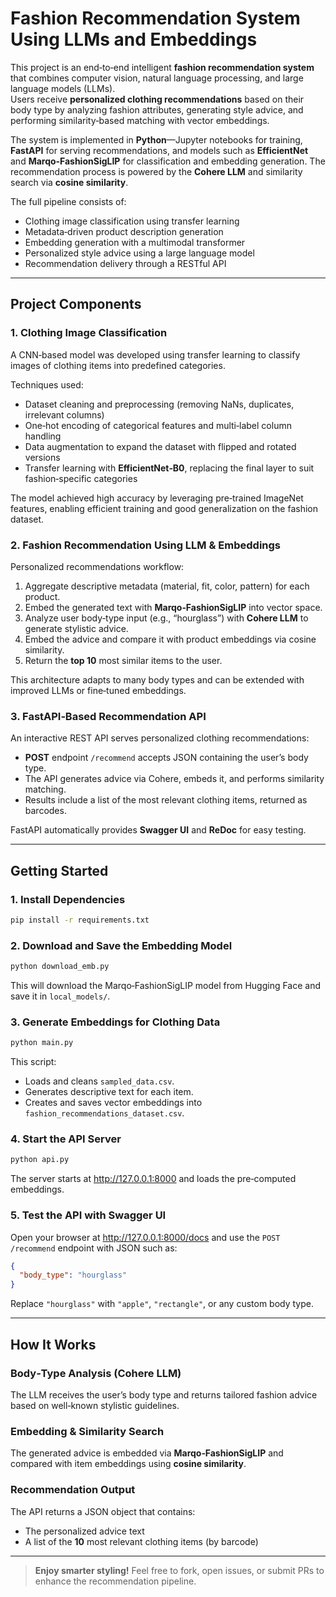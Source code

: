 # Fashion Recommendation System Using LLMs and Embeddings

This project is an end‑to‑end intelligent **fashion recommendation system** that combines computer vision, natural language processing, and large language models (LLMs).  
Users receive **personalized clothing recommendations** based on their body type by analyzing fashion attributes, generating style advice, and performing similarity‑based matching with vector embeddings.

The system is implemented in **Python**—Jupyter notebooks for training, **FastAPI** for serving recommendations, and models such as **EfficientNet** and **Marqo‑FashionSigLIP** for classification and embedding generation. The recommendation process is powered by the **Cohere LLM** and similarity search via **cosine similarity**.

The full pipeline consists of:

- Clothing image classification using transfer learning  
- Metadata‑driven product description generation  
- Embedding generation with a multimodal transformer  
- Personalized style advice using a large language model  
- Recommendation delivery through a RESTful API  

---

## Project Components

### 1. Clothing Image Classification

A CNN‑based model was developed using transfer learning to classify images of clothing items into predefined categories.

Techniques used:

- Dataset cleaning and preprocessing (removing NaNs, duplicates, irrelevant columns)  
- One‑hot encoding of categorical features and multi‑label column handling  
- Data augmentation to expand the dataset with flipped and rotated versions  
- Transfer learning with **EfficientNet‑B0**, replacing the final layer to suit fashion‑specific categories  

The model achieved high accuracy by leveraging pre‑trained ImageNet features, enabling efficient training and good generalization on the fashion dataset.

### 2. Fashion Recommendation Using LLM & Embeddings

Personalized recommendations workflow:

1. Aggregate descriptive metadata (material, fit, color, pattern) for each product.  
2. Embed the generated text with **Marqo‑FashionSigLIP** into vector space.  
3. Analyze user body‑type input (e.g., “hourglass”) with **Cohere LLM** to generate stylistic advice.  
4. Embed the advice and compare it with product embeddings via cosine similarity.  
5. Return the **top 10** most similar items to the user.  

This architecture adapts to many body types and can be extended with improved LLMs or fine‑tuned embeddings.

### 3. FastAPI‑Based Recommendation API

An interactive REST API serves personalized clothing recommendations:

- **POST** endpoint `/recommend` accepts JSON containing the user’s body type.  
- The API generates advice via Cohere, embeds it, and performs similarity matching.  
- Results include a list of the most relevant clothing items, returned as barcodes.  

FastAPI automatically provides **Swagger UI** and **ReDoc** for easy testing.

---

## Getting Started

### 1. Install Dependencies

```bash
pip install -r requirements.txt
```

### 2. Download and Save the Embedding Model

```bash
python download_emb.py
```

This will download the Marqo‑FashionSigLIP model from Hugging Face and save it in `local_models/`.

### 3. Generate Embeddings for Clothing Data

```bash
python main.py
```

This script:

- Loads and cleans `sampled_data.csv`.  
- Generates descriptive text for each item.  
- Creates and saves vector embeddings into `fashion_recommendations_dataset.csv`.

### 4. Start the API Server

```bash
python api.py
```

The server starts at <http://127.0.0.1:8000> and loads the pre‑computed embeddings.

### 5. Test the API with Swagger UI

Open your browser at <http://127.0.0.1:8000/docs> and use the `POST /recommend` endpoint with JSON such as:

```json
{
  "body_type": "hourglass"
}
```

Replace `"hourglass"` with `"apple"`, `"rectangle"`, or any custom body type.

---

## How It Works

### Body‑Type Analysis (Cohere LLM)

The LLM receives the user’s body type and returns tailored fashion advice based on well‑known stylistic guidelines.

### Embedding & Similarity Search

The generated advice is embedded via **Marqo‑FashionSigLIP** and compared with item embeddings using **cosine similarity**.

### Recommendation Output

The API returns a JSON object that contains:

- The personalized advice text  
- A list of the **10** most relevant clothing items (by barcode)  

---

> **Enjoy smarter styling!** Feel free to fork, open issues, or submit PRs to enhance the recommendation pipeline.
